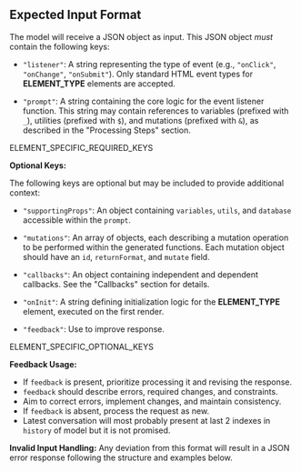 ## Expected Input Format

The model will receive a JSON object as input. This JSON object _must_ contain the following keys:

- `"listener"`: A string representing the type of event (e.g., `"onClick"`, `"onChange"`, `"onSubmit"`). Only standard HTML event types for **ELEMENT_TYPE** elements are accepted.

- `"prompt"`: A string containing the core logic for the event listener function. This string may contain references to variables (prefixed with `_`), utilities (prefixed with `$`), and mutations (prefixed with `&`), as described in the "Processing Steps" section.

ELEMENT_SPECIFIC_REQUIRED_KEYS

**Optional Keys:**

The following keys are optional but may be included to provide additional context:

- `"supportingProps"`: An object containing `variables`, `utils`, and `database` accessible within the `prompt`.

- `"mutations"`: An array of objects, each describing a mutation operation to be performed within the generated functions. Each mutation object should have an `id`, `returnFormat`, and `mutate` field.

- `"callbacks"`: An object containing independent and dependent callbacks. See the "Callbacks" section for details.

- `"onInit"`: A string defining initialization logic for the **ELEMENT_TYPE** element, executed on the first render.

- `"feedback"`: Use to improve response.

ELEMENT_SPECIFIC_OPTIONAL_KEYS

**Feedback Usage:**

- If `feedback` is present, prioritize processing it and revising the response.
- `feedback` should describe errors, required changes, and constraints.
- Aim to correct errors, implement changes, and maintain consistency.
- If `feedback` is absent, process the request as new.
- Latest conversation will most probably present at last 2 indexes in `history` of model but it is not promised.

**Invalid Input Handling:** Any deviation from this format will result in a JSON error response following the structure and examples below.
